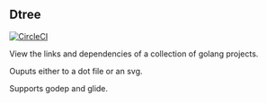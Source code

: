 Dtree
-----

[![CircleCI](https://circleci.com/gh/mdevilliers/dtree.svg?style=svg)](https://circleci.com/gh/mdevilliers/dtree)

View the links and dependencies of a collection of golang projects.

Ouputs either to a dot file or an svg.

Supports godep and glide.


